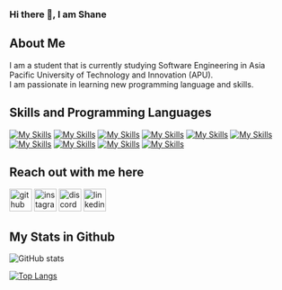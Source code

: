### Hi there 👋, I am Shane

## About Me

I am a student that is currently studying Software Engineering in Asia Pacific University of Technology and Innovation (APU). <br />
I am passionate in learning new programming language and skills.

## Skills and Programming Languages

[![My Skills](https://skillicons.dev/icons?i=java&theme=light)](https://www.java.com/en/)
[![My Skills](https://skillicons.dev/icons?i=php&theme=light)](https://www.php.net)
[![My Skills](https://skillicons.dev/icons?i=html&theme=light)](https://developer.mozilla.org/en-US/docs/Web/HTML)
[![My Skills](https://skillicons.dev/icons?i=py&theme=light)](https://www.python.org)
[![My Skills](https://skillicons.dev/icons?i=css&theme=light)](https://www.w3schools.com/css/)
[![My Skills](https://skillicons.dev/icons?i=js&theme=light)](https://www.javascript.com/)
[![My Skills](https://skillicons.dev/icons?i=nodejs&theme=light)](https://nodejs.org/en/)
[![My Skills](https://skillicons.dev/icons?i=jquery&theme=light)](https://jquery.com/)
[![My Skills](https://skillicons.dev/icons?i=mysql&theme=light)](https://www.mysql.com/)
[![My Skills](https://skillicons.dev/icons?i=bootstrap&theme=light)](https://getbootstrap.com/)

## Reach out with me here

[<img src='https://skillicons.dev/icons?i=github&theme=light' alt='github' height='40'>](https://github.com/Shaneloong)  [<img src='https://skillicons.dev/icons?i=instagram&theme=light' alt='instagram' height='40'>](https://www.instagram.com/shane_loong/)   [<img src='https://skillicons.dev/icons?i=discord&theme=light' alt='discord' height='40'>](https://discordapp.com/users/689856418362425426/) [<img src='https://skillicons.dev/icons?i=linkedin&theme=light' alt='linkedin' height='40'>](https://www.linkedin.com/in/shane-loong-b1b7a2218/) 

## My Stats in Github

![GitHub stats](https://github-readme-stats.vercel.app/api?username=Shaneloong&show_icons=true&count_private=true)

[![Top Langs](https://github-readme-stats.vercel.app/api/top-langs/?username=Shaneloong)](https://github.com/anuraghazra/github-readme-stats)
